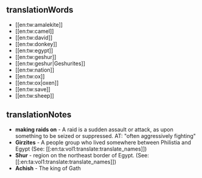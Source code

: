 ## translationWords

* [[en:tw:amalekite]]
* [[en:tw:camel]]
* [[en:tw:david]]
* [[en:tw:donkey]]
* [[en:tw:egypt]]
* [[en:tw:geshur]]
* [[en:tw:geshur|Geshurites]]
* [[en:tw:nation]]
* [[en:tw:ox]]
* [[en:tw:ox|oxen]]
* [[en:tw:save]]
* [[en:tw:sheep]]

## translationNotes

* **making raids on** - A raid is a sudden assault or attack, as upon something to be seized or suppressed.  AT: "often aggressively fighting"
* **Girzites** - A people group who lived somewhere between Philistia and Egypt (See: [[:en:ta:vol1:translate:translate_names]])
* **Shur** - region on the northeast border of Egypt.  (See: [[:en:ta:vol1:translate:translate_names]])
* **Achish** - The king of Gath
